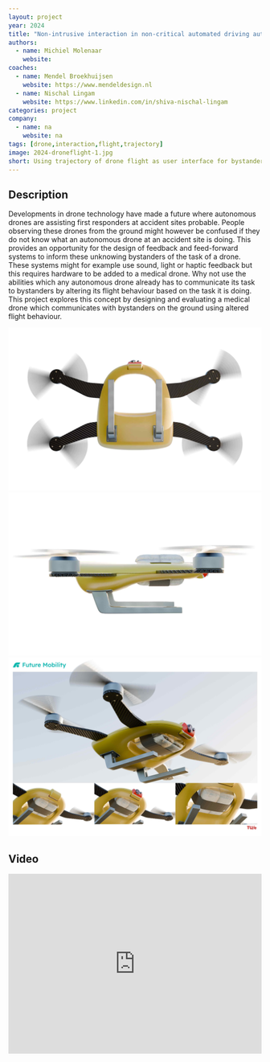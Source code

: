 ```yaml
---
layout: project
year: 2024
title: "Non-intrusive interaction in non-critical automated driving automation surprise mitigation"
authors:
  - name: Michiel Molenaar
    website:
coaches:
  - name: Mendel Broekhuijsen
    website: https://www.mendeldesign.nl
  - name: Nischal Lingam
    website: https://www.linkedin.com/in/shiva-nischal-lingam
categories: project
company:
  - name: na
    website: na
tags: [drone,interaction,flight,trajectory]
image: 2024-droneflight-1.jpg
short: Using trajectory of drone flight as user interface for bystanders.
---
```


## Description
Developments in drone technology have made a future where autonomous drones are assisting first responders at accident sites probable. People observing these drones from the ground might however be confused if they do not know what an autonomous drone at an accident site is doing. This provides an opportunity for the design of feedback and feed-forward systems to inform these unknowing bystanders of the task of a drone. These systems might for example use sound, light or haptic feedback but this requires hardware to be added to a medical drone. Why not use the abilities which any autonomous drone already has to communicate its task to bystanders by altering its flight behaviour based on the task it is doing. This project explores this concept by designing and evaluating a medical drone which communicates with bystanders on the ground using altered flight behaviour.

<div class="project-image">
  <img src="/assets/img/2024-droneflight-2.jpg">
</div>
<div class="project-image">
  <img src="/assets/img/2024-droneflight-3.jpg">
</div>
<div class="project-image">
  <img src="/assets/img/2024-droneflight-4.jpg">
</div>

## Video
<iframe style="display:inline-block; border:0px solid #FFF; width: 100%; height: 358px" src="https://www.youtube.com/embed/MXzssJJKeis?playlist=MXzssJJKeis&loop=1&autoplay=1&mute=1" frameborder="0" allowfullscreen></iframe>
